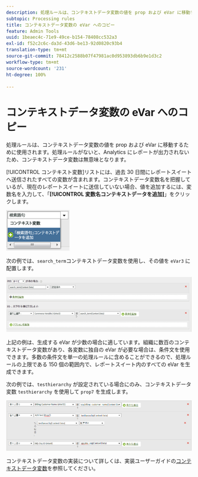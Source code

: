 ```yaml
---
description: 処理ルールは、コンテキストデータ変数の値を prop および eVar に移動するために使用されます。
subtopic: Processing rules
title: コンテキストデータ変数の eVar へのコピー
feature: Admin Tools
uuid: 1beaec4c-71e9-49ce-b154-78408cc532a3
exl-id: f52c2c6c-da3d-43d6-be13-92d0820c93b4
translation-type: tm+mt
source-git-commit: 78412c2588b07f47981ac0d953893db6b9e1d3c2
workflow-type: tm+mt
source-wordcount: '231'
ht-degree: 100%

---
```


# コンテキストデータ変数の eVar へのコピー

処理ルールは、コンテキストデータ変数の値を prop および eVar に移動するために使用されます。処理ルールがないと、Analytics にレポートが出力されないため、コンテキストデータ変数は無意味となります。

[!UICONTROL コンテキスト変数]リストには、過去 30 日間にレポートスイートへ送信されたすべての変数が含まれます。コンテキストデータ変数名を把握しているが、現在のレポートスイートに送信していない場合、値を追加するには、変数名を入力して、「**[!UICONTROL 変数名コンテキストデータを追加]**」をクリックします。

![追加](assets/add-context-variable.png)

次の例では、`search_term`コンテキストデータ変数を使用し、その値を `eVar3` に配置します。

![設定](assets/set-context-data.png)

上記の例は、生成する eVar が少数の場合に適しています。組織に数百のコンテキストデータ変数があり、各変数に独自の eVar が必要な場合は、条件文を使用できます。多数の条件文を単一の処理ルールに含めることができるので、処理ルールの上限である 150 個の範囲内で、レポートスイート内のすべての eVar を生成できます。

次の例では、`testhierarchy` が設定されている場合にのみ、コンテキストデータ変数 `testhierarchy` を使用して `prop7` を生成します。

![条件付き](assets/add-conditional.png)

コンテキストデータ変数の実装について詳しくは、実装ユーザーガイドの[コンテキストデータ変数](/help/implement/vars/page-vars/contextdata.md)を参照してください。
